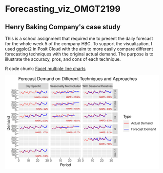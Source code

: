# Forecasting_viz_OMGT2199
## Henry Baking Company's case study
This is a school assignment that required me to present the daily forecast for the whole week 5 of the company HBC. To support the visualization, I used ggplot2 in Posit Cloud with the aim to more easily compare different forecasting techniques with the original actual demand. The purpose is to illustrate the accuracy, pros, and cons of each technique.  

R code chunk: [Facet multiple line charts](https://github.com/tuanhainc/Forecasting_viz_OMGT2199/blob/main/R%20Code)

![image](https://github.com/tuanhainc/Forecasting_viz_OMGT2199/blob/main/Forecast%20Demand-1.png)
